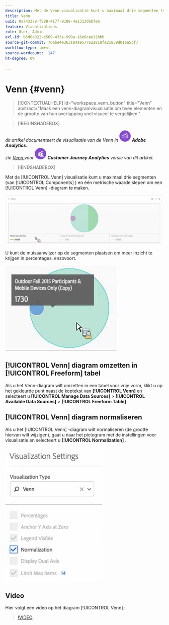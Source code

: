 ```yaml
---
description: Met de Venn-visualisatie kunt u maximaal drie segmenten (van Componenten) en één metrische waarde slepen om een Venn-diagram te maken.
title: Venn
uuid: 0a743378-f588-417f-9108-4a1313d6bfeb
feature: Visualizations
role: User, Admin
exl-id: b5d6a822-e569-433e-990a-16e6cae12bbb
source-git-commit: 76abe4e363184a9577622818fe21859d016a5cf7
workflow-type: tm+mt
source-wordcount: '147'
ht-degree: 0%

---
```


# Venn {#venn}

<!-- markdownlint-disable MD034 -->

>[!CONTEXTUALHELP]
>id="workspace_venn_button"
>title="Venn"
>abstract="Maak een venn-diagramvisualisatie om twee elementen en de grootte van hun overlapping snel visueel te vergelijken."

<!-- markdownlint-enable MD034 -->


>[!BEGINSHADEBOX]

_dit artikel documenteert de visualisatie van de Venn in_ ![ AdobeAnalytics ](/help/assets/icons/AdobeAnalytics.svg) _**Adobe Analytics**._<br/>_zie [ Venn ](https://experienceleague.adobe.com/en/docs/analytics-platform/using/cja-workspace/visualizations/venn) voor_ ![ CustomerJourneyAnalytics ](/help/assets/icons/CustomerJourneyAnalytics.svg) _**Customer Journey Analytics** versie van dit artikel._

>[!ENDSHADEBOX]

Met de [!UICONTROL Venn] visualisatie kunt u maximaal drie segmenten (van [!UICONTROL Components] ) en één metrische waarde slepen om een [!UICONTROL Venn] -diagram te maken.

![](assets/venn.png)

U kunt de muisaanwijzer op de segmenten plaatsen om meer inzicht te krijgen in percentages, enzovoort.

![](assets/venn_hover.png)

## [!UICONTROL Venn] diagram omzetten in [!UICONTROL Freeform] tabel

Als u het Venn-diagram wilt omzetten in een tabel voor vrije vorm, klikt u op het gekleurde punt naast de koptekst van **[!UICONTROL Venn]** en selecteert u **[!UICONTROL Manage Data Sources]** > **[!UICONTROL Available Data Sources]** > **[!UICONTROL Freeform Table]** .

## [!UICONTROL Venn] diagram normaliseren

Als u het [!UICONTROL Venn] -diagram wilt normaliseren (de grootte hiervan wilt wijzigen), gaat u naar het pictogram met de instellingen voor visualisatie en selecteert u **[!UICONTROL Normalization]** .

![](assets/normalization.png)

## Video

Hier volgt een video op het diagram [!UICONTROL Venn] :

>[!VIDEO](https://video.tv.adobe.com/v/335798/?quality=12)
